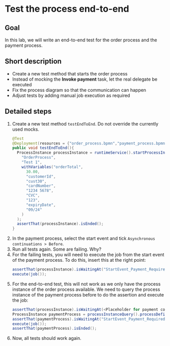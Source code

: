 # Test the process end-to-end

## Goal

In this lab, we will write an end-to-end test for the order process and the payment process.

## Short description

* Create a new test method that starts the order process
* Instead of mocking the **Invoke payment** task, let the real delegate be executed
* Fix the process diagram so that the communication can happen
* Adjust tests by adding manual job execution as required

## Detailed steps

1. Create a new test method `testEndToEnd`. Do not override the currently used mocks.
    ```java
    @Test
    @Deployment(resources = {"order_process.bpmn","payment_process.bpmn"})
    public void testEndToEnd(){
      ProcessInstance processInstance = runtimeService().startProcessInstanceByKey(
        "OrderProcess",
        "Test 1",
        withVariables("orderTotal",
          30.00,
          "customerId",
          "cust30",
          "cardNumber",
          "1234 5678",
          "CVC",
          "123",
          "expiryDate",
          "09/24"
        )
      );
      assertThat(processInstance).isEnded();
    }
    ```
2. In the payment process, select the start event and tick `Asynchronous continuations > Before`.
3. Run all tests again. Some are failing. Why?
4. For the failing tests, you will need to execute the job from the start event of the payment process. To do this, insert this at the right point:
   ```java
   assertThat(processInstance).isWaitingAt("StartEvent_Payment_Required");
   execute(job());
   ```
5. For the end-to-end test, this will not work as we only have the process instance of the order process available. We need to query the process instance of the payment process before to do the assertion and execute the job:
   ```java
   assertThat(processInstance).isWaitingAt(<Placeholder for payment completed event id>);
   ProcessInstance paymentProcess = processInstanceQuery().processDefinitionKey("PaymentProcess").singleResult();
   assertThat(paymentProcess).isWaitingAt("StartEvent_Payment_Required");
   execute(job());
   assertThat(paymentProcess).isEnded();
   ```
6. Now, all tests should work again.
